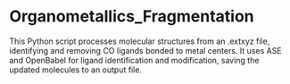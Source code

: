 # Organometallics_Fragmentation
This Python script processes molecular structures from an .extxyz file, identifying and removing CO ligands bonded to metal centers. It uses ASE and OpenBabel for ligand identification and modification, saving the updated molecules to an output file. 
